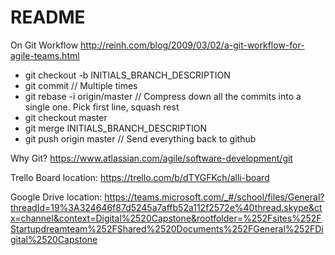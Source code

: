 # README #

On Git Workflow
http://reinh.com/blog/2009/03/02/a-git-workflow-for-agile-teams.html

 - git checkout -b INITIALS_BRANCH_DESCRIPTION
 - git commit // Multiple times
 - git rebase -i origin/master // Compress down all the commits into a single one.  Pick first line, squash rest
 - git checkout master
 - git merge INITIALS_BRANCH_DESCRIPTION
 - git push origin master // Send everything back to github

Why Git?
https://www.atlassian.com/agile/software-development/git

Trello Board location: https://trello.com/b/dTYGFKch/alli-board

Google Drive location: https://teams.microsoft.com/_#/school/files/General?threadId=19%3A324646f87d5245a7affb52a112f2572e%40thread.skype&ctx=channel&context=Digital%2520Capstone&rootfolder=%252Fsites%252FStartupdreamteam%252FShared%2520Documents%252FGeneral%252FDigital%2520Capstone
